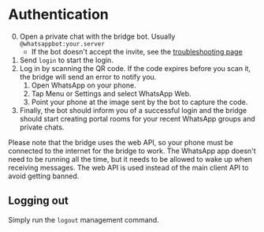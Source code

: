 # Authentication
0. Open a private chat with the bridge bot. Usually `@whatsappbot:your.server`
   * If the bot doesn't accept the invite, see the [troubleshooting page](../../general/troubleshooting.md)
2. Send `login` to start the login.
3. Log in by scanning the QR code. If the code expires before you scan it, the
   bridge will send an error to notify you.
   1. Open WhatsApp on your phone.
   2. Tap Menu or Settings and select WhatsApp Web.
   3. Point your phone at the image sent by the bot to capture the code.
4. Finally, the bot should inform you of a successful login and the bridge
   should start creating portal rooms for your recent WhatsApp groups and
   private chats.

Please note that the bridge uses the web API, so your phone must be connected to
the internet for the bridge to work. The WhatsApp app doesn't need to be running
all the time, but it needs to be allowed to wake up when receiving messages. The
web API is used instead of the main client API to avoid getting banned.

## Logging out
Simply run the `logout` management command.
